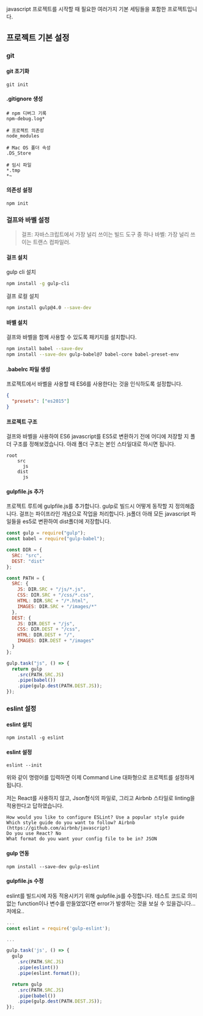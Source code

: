 javascript 프로젝트를 시작할 때 필요한 여러가지 기본 세팅들을 포함한 프로젝트입니다.

## 프로젝트 기본 설정

### git

#### git 초기화

```
git init
```

#### .gitignore 생성

```
# npm 디버그 기록
npm-debug.log*

# 프로젝트 의존성
node_modules

# Mac OS 폴더 속성
.DS_Store

# 임시 파일
*.tmp
*~
```

#### 의존성 설정

```
npm init
```

### 걸프와 바벨 설정

> 걸프: 자바스크립트에서 가장 널리 쓰이는 빌드 도구 중 하나
> 바벨: 가장 널리 쓰이는 트랜스 컴파일러.

#### 걸프 설치

gulp cli 설치

```bash
npm install -g gulp-cli
```

걸프 로컬 설치

```bash
npm install gulp@4.0 --save-dev
```

#### 바벨 설치

걸프와 바벨을 함께 사용할 수 있도록 패키지를 설치합니다.

```bash
npm install babel --save-dev
npm install --save-dev gulp-babel@7 babel-core babel-preset-env
```

#### .babelrc 파일 생성

프로젝트에서 바벨을 사용할 때 ES6를 사용한다는 것을 인식하도록 설정합니다.

```json
{
  "presets": ["es2015"]
}
```

#### 프로젝트 구조

걸프와 바벨을 사용하여 ES6 javascript를 ES5로 변환하기 전에 어디에 저장할 지 폴더 구조를 정해보겠습니다.
아래 폴더 구조는 본인 스타일대로 하시면 됩니다.

```
root
    src
      js
    dist
      js
```

#### gulpfile.js 추가

프로젝트 루트에 gulpfile.js를 추가합니다. gulp로 빌드시 어떻게 동작할 지 정의해줍니다.
걸프는 파이프라인 개념으로 작업을 처리합니다. js폴더 아래 모든 javascript 파일들을 es5로 변환하여 dist폴더에 저장합니다.

```js
const gulp = require("gulp");
const babel = require("gulp-babel");

const DIR = {
  SRC: "src",
  DEST: "dist"
};

const PATH = {
  SRC: {
    JS: DIR.SRC + "/js/*.js",
    CSS: DIR.SRC + "/css/*.css",
    HTML: DIR.SRC + "/*.html",
    IMAGES: DIR.SRC + "/images/*"
  },
  DEST: {
    JS: DIR.DEST + "/js",
    CSS: DIR.DEST + "/css",
    HTML: DIR.DEST + "/",
    IMAGES: DIR.DEST + "/images"
  }
};

gulp.task("js", () => {
  return gulp
    .src(PATH.SRC.JS)
    .pipe(babel())
    .pipe(gulp.dest(PATH.DEST.JS));
});
```

### eslint 설정

#### eslint 설치

```
npm install -g eslint
```

#### eslint 설정

```
eslint --init
```

위와 같이 명령어를 입력하면 이제 Command Line 대화형으로 프로젝트를 설정하게 됩니다.

저는 React를 사용하지 않고, Json형식의 파일로, 그리고 Airbnb 스타일로 linting을 적용한다고 답하였습니다.

```
How would you like to configure ESLint? Use a popular style guide
Which style guide do you want to follow? Airbnb (https://github.com/airbnb/javascript)
Do you use React? No
What format do you want your config file to be in? JSON
```

#### gulp 연동

```
npm install --save-dev gulp-eslint
```

#### gulpfile.js 수정

eslint를 빌드시에 자동 적용시키기 위해 gulpfile.js를 수정합니다.
테스트 코드로 의미없는 function이나 변수를 만들었었다면 error가 발생하는 것을 보실 수 있을겁니다... 저에요..

```js
...
const eslint = require('gulp-eslint');

...

gulp.task('js', () => {
  gulp
    .src(PATH.SRC.JS)
    .pipe(eslint())
    .pipe(eslint.format());

  return gulp
    .src(PATH.SRC.JS)
    .pipe(babel())
    .pipe(gulp.dest(PATH.DEST.JS));
});

```
